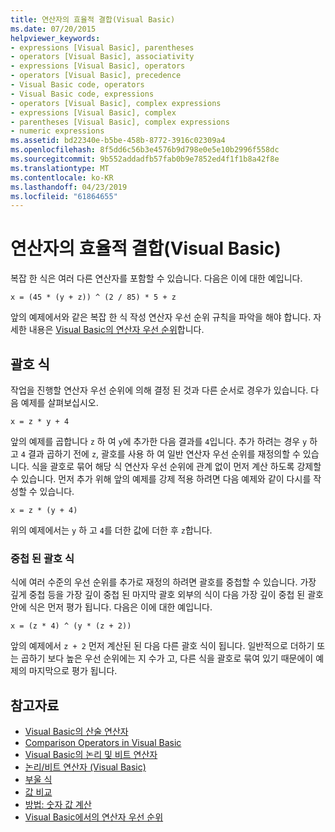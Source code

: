 ```yaml
---
title: 연산자의 효율적 결합(Visual Basic)
ms.date: 07/20/2015
helpviewer_keywords:
- expressions [Visual Basic], parentheses
- operators [Visual Basic], associativity
- expressions [Visual Basic], operators
- operators [Visual Basic], precedence
- Visual Basic code, operators
- Visual Basic code, expressions
- operators [Visual Basic], complex expressions
- expressions [Visual Basic], complex
- parentheses [Visual Basic], complex expressions
- numeric expressions
ms.assetid: bd22340e-b5be-458b-8772-3916c02309a4
ms.openlocfilehash: 8f5dd6c56b3e4576b9d798e0e5e10b2996f558dc
ms.sourcegitcommit: 9b552addadfb57fab0b9e7852ed4f1f1b8a42f8e
ms.translationtype: MT
ms.contentlocale: ko-KR
ms.lasthandoff: 04/23/2019
ms.locfileid: "61864655"
---
```

# <a name="efficient-combination-of-operators-visual-basic"></a>연산자의 효율적 결합(Visual Basic)
복잡 한 식은 여러 다른 연산자를 포함할 수 있습니다. 다음은 이에 대한 예입니다.  
  
 `x = (45 * (y + z)) ^ (2 / 85) * 5 + z`  
  
 앞의 예제에서와 같은 복잡 한 식 작성 연산자 우선 순위 규칙을 파악을 해야 합니다. 자세한 내용은 [Visual Basic의 연산자 우선 순위](../../../../visual-basic/language-reference/operators/operator-precedence.md)합니다.  
  
## <a name="parenthetical-expressions"></a>괄호 식  
 작업을 진행할 연산자 우선 순위에 의해 결정 된 것과 다른 순서로 경우가 있습니다. 다음 예제를 살펴보십시오.  
  
 `x = z * y + 4`  
  
 앞의 예제를 곱합니다 `z` 하 여 `y`에 추가한 다음 결과를 `4`입니다. 추가 하려는 경우 `y` 하 고 `4` 결과 곱하기 전에 `z`, 괄호를 사용 하 여 일반 연산자 우선 순위를 재정의할 수 있습니다. 식을 괄호로 묶어 해당 식 연산자 우선 순위에 관계 없이 먼저 계산 하도록 강제할 수 있습니다. 먼저 추가 위해 앞의 예제를 강제 적용 하려면 다음 예제와 같이 다시를 작성할 수 있습니다.  
  
 `x = z * (y + 4)`  
  
 위의 예제에서는 `y` 하 고 `4`를 더한 값에 더한 후 `z`합니다.  
  
### <a name="nested-parenthetical-expressions"></a>중첩 된 괄호 식  
 식에 여러 수준의 우선 순위를 추가로 재정의 하려면 괄호를 중첩할 수 있습니다. 가장 깊게 중첩 등을 가장 깊이 중첩 된 마지막 괄호 외부의 식이 다음 가장 깊이 중첩 된 괄호 안에 식은 먼저 평가 됩니다. 다음은 이에 대한 예입니다.  
  
 `x = (z * 4) ^ (y * (z + 2))`  
  
 앞의 예제에서 `z + 2` 먼저 계산된 된 다음 다른 괄호 식이 됩니다. 일반적으로 더하기 또는 곱하기 보다 높은 우선 순위에는 지 수가 고, 다른 식을 괄호로 묶여 있기 때문에이 예제의 마지막으로 평가 됩니다.  
  
## <a name="see-also"></a>참고자료

- [Visual Basic의 산술 연산자](../../../../visual-basic/programming-guide/language-features/operators-and-expressions/arithmetic-operators.md)
- [Comparison Operators in Visual Basic](../../../../visual-basic/programming-guide/language-features/operators-and-expressions/comparison-operators.md)
- [Visual Basic의 논리 및 비트 연산자](../../../../visual-basic/programming-guide/language-features/operators-and-expressions/logical-and-bitwise-operators.md)
- [논리/비트 연산자 (Visual Basic)](../../../../visual-basic/language-reference/operators/logical-bitwise-operators.md)
- [부울 식](../../../../visual-basic/programming-guide/language-features/operators-and-expressions/boolean-expressions.md)
- [값 비교](../../../../visual-basic/programming-guide/language-features/operators-and-expressions/value-comparisons.md)
- [방법: 숫자 값 계산](../../../../visual-basic/programming-guide/language-features/operators-and-expressions/how-to-calculate-numeric-values.md)
- [Visual Basic에서의 연산자 우선 순위](../../../../visual-basic/language-reference/operators/operator-precedence.md)
